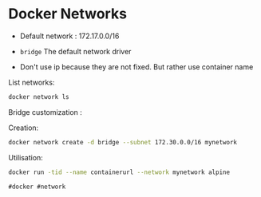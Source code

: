 # Docker Networks

* Default network : 172.17.0.0/16

* ``bridge`` The default network driver

* Don't use ip because they are not fixed. But rather use container name


List networks:
```bash
docker network ls
```

Bridge customization :

Creation:
```bash
docker network create -d bridge --subnet 172.30.0.0/16 mynetwork
```

Utilisation:
```bash
docker run -tid --name containerurl --network mynetwork alpine
```

    #docker #network

